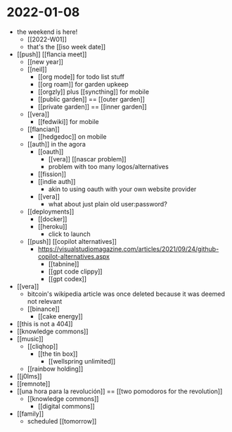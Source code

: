 # 2022-01-08

- the weekend is here!
  - [[2022-W01]]
  - that's the [[iso week date]]
- [[push]] [[flancia meet]]
  - [[new year]]
  - [[neil]]
    - [[org mode]] for todo list stuff
    - [[org roam]] for garden upkeep
    - [[orgzly]] plus [[syncthing]] for mobile
    - [[public garden]] == [[outer garden]]
    - [[private garden]] == [[inner garden]]
  - [[vera]]
    - [[fedwiki]] for mobile
  - [[flancian]]
    - [[hedgedoc]] on mobile
  - [[auth]] in the agora
    - [[oauth]]
      - [[vera]] [[nascar problem]]
      - problem with too many logos/alternatives
    - [[fission]]
    - [[indie auth]]
      - akin to using oauth with your own website provider
    - [[vera]]
      - what about just plain old user:password?
  - [[deployments]]
    - [[docker]]
    - [[heroku]]
      - click to launch
  - [[push]] [[copilot alternatives]]
    - https://visualstudiomagazine.com/articles/2021/09/24/github-copilot-alternatives.aspx
      - [[tabnine]]
      - [[gpt code clippy]]
      - [[gpt codex]]
- [[vera]]
  - bitcoin's wikipedia article was once deleted because it was deemed not relevant
  - [[binance]]
    - [[cake energy]]
- [[this is not a 404]]
- [[knowledge commons]]
- [[music]]
  - [[cliqhop]]
    - [[the tin box]]
      - [[wellspring unlimited]]
  - [[rainbow holding]]
- [[j0lms]]
- [[remnote]]
- [[una hora para la revolución]] == [[two pomodoros for the revolution]]
  - [[knowledge commons]]
    - [[digital commons]]
- [[family]]
  - scheduled [[tomorrow]]